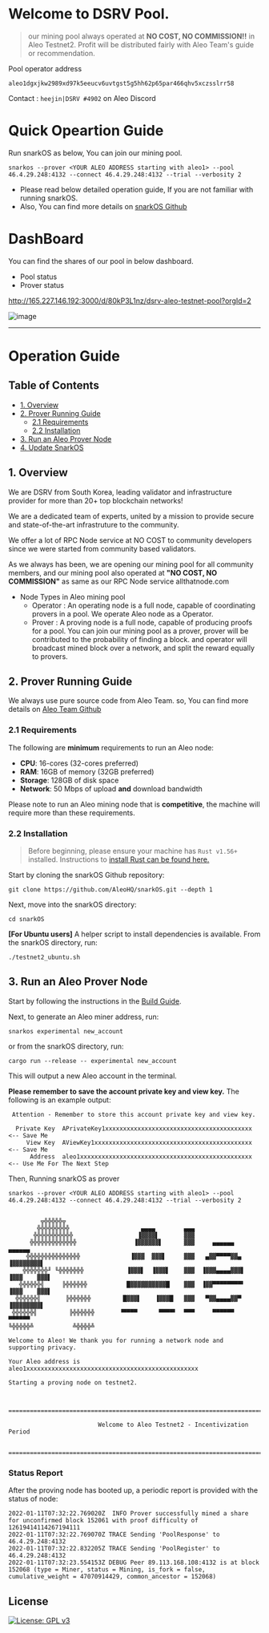 

# Welcome to DSRV Pool.

>our mining pool always operated at **NO COST, NO COMMISSION!!** in Aleo Testnet2.
Profit will be distributed fairly with Aleo Team's guide or recommendation.

Pool operator address
```
aleo1dgxjkw2989xd97k5eeucv6uvtgst5g5hh62p65par466qhv5xczsslrr58
```
Contact : `heejin|DSRV #4902` on Aleo Discord

# Quick Opeartion Guide
Run snarkOS as below, You can join our mining pool.

```
snarkos --prover <YOUR ALEO ADDRESS starting with aleo1> --pool 46.4.29.248:4132 --connect 46.4.29.248:4132 --trial --verbosity 2
``` 
- Please read below detailed operation guide, If you are not familiar with running snarkOS.
- Also, You can find more details on [snarkOS Github](https://github.com/AleoHQ/snarkOS)

# DashBoard
You can find the shares of our pool in below dashboard.
 - Pool status
 - Prover status

http://165.227.146.192:3000/d/80kP3L1nz/dsrv-aleo-testnet-pool?orgId=2

![image](https://user-images.githubusercontent.com/83936146/149810805-44878991-9d3f-4f5b-85d7-099fc64502e0.png)

---

# Operation Guide
## <a name='TableofContents'></a>Table of Contents

* [1. Overview](#1-overview)
* [2. Prover Running Guide](#2-prover-running-guide)
    * [2.1 Requirements](#21-requirements)
    * [2.2 Installation](#22-installation)
* [3. Run an Aleo Prover Node](#3-run-an-aleo-prover-node)
* [4. Update SnarkOS](#4-update-snarkos)

## 1. Overview

 We are DSRV from South Korea, leading validator and infrastructure provider for more than 20+ top blockchain networks!

 We are a dedicated team of experts, united by a mission to provide secure and state-of-the-art infrastruture to the community.

 We offer a lot of RPC Node service at NO COST to community developers since we were started from community based validators.

 As we always has been, we are opening our mining pool for all community members, and our mining pool also operated at **"NO COST, NO COMMISSION"** as same as our RPC Node service allthatnode.com

- Node Types in Aleo mining pool
  - Operator : An operating node is a full node, capable of coordinating provers in a pool. We operate Aleo node as a Operator.
  - Prover : A proving node is a full node, capable of producing proofs for a pool.
You can join our mining pool as a prover, prover will be contributed to the probability of finding a block.
and operator will broadcast mined block over a network, and split the reward equally to provers.

## 2. Prover Running Guide

We always use pure source code from Aleo Team.
so, You can find more details on [Aleo Team Github](https://github.com/AleoHQ/snarkOS)

### 2.1 Requirements

The following are **minimum** requirements to run an Aleo node:
 - **CPU**: 16-cores (32-cores preferred)
 - **RAM**: 16GB of memory (32GB preferred)
 - **Storage**: 128GB of disk space
 - **Network**: 50 Mbps of upload **and** download bandwidth

Please note to run an Aleo mining node that is **competitive**, the machine will require more than these requirements.

### 2.2 Installation

> Before beginning, please ensure your machine has `Rust v1.56+` installed. Instructions to [install Rust can be found here.](https://www.rust-lang.org/tools/install)
>

Start by cloning the snarkOS Github repository:
```
git clone https://github.com/AleoHQ/snarkOS.git --depth 1
```

Next, move into the snarkOS directory:
```
cd snarkOS
```

**[For Ubuntu users]** A helper script to install dependencies is available. From the snarkOS directory, run:
```
./testnet2_ubuntu.sh
```


## 3. Run an Aleo Prover Node

Start by following the instructions in the [Build Guide](#2-build-guide).

Next, to generate an Aleo miner address, run:
```
snarkos experimental new_account 
```
or from the snarkOS directory, run:
```
cargo run --release -- experimental new_account
```
This will output a new Aleo account in the terminal.

**Please remember to save the account private key and view key.** The following is an example output:
```
 Attention - Remember to store this account private key and view key.

  Private Key  APrivateKey1xxxxxxxxxxxxxxxxxxxxxxxxxxxxxxxxxxxxxxxxx  <-- Save Me
     View Key  AViewKey1xxxxxxxxxxxxxxxxxxxxxxxxxxxxxxxxxxxxxxxxxxxx  <-- Save Me
      Address  aleo1xxxxxxxxxxxxxxxxxxxxxxxxxxxxxxxxxxxxxxxxxxxxxxxx  <-- Use Me For The Next Step
```

Then, Running snarkOS as prover
```
snarkos --prover <YOUR ALEO ADDRESS starting with aleo1> --pool 46.4.29.248:4132 --connect 46.4.29.248:4132 --trial --verbosity 2
```
```

         ╦╬╬╬╬╬╦
        ╬╬╬╬╬╬╬╬╬                    ▄▄▄▄        ▄▄▄
       ╬╬╬╬╬╬╬╬╬╬╬                  ▐▓▓▓▓▌       ▓▓▓
      ╬╬╬╬╬╬╬╬╬╬╬╬╬                ▐▓▓▓▓▓▓▌      ▓▓▓     ▄▄▄▄▄▄       ▄▄▄▄▄▄
     ╬╬╬╬╬╬╬╬╬╬╬╬╬╬╬              ▐▓▓▓  ▓▓▓▌     ▓▓▓   ▄▓▓▀▀▀▀▓▓▄   ▐▓▓▓▓▓▓▓▓▌
    ╬╬╬╬╬╬╬╜ ╙╬╬╬╬╬╬╬            ▐▓▓▓▌  ▐▓▓▓▌    ▓▓▓  ▐▓▓▓▄▄▄▄▓▓▓▌ ▐▓▓▓    ▓▓▓▌
   ╬╬╬╬╬╬╣     ╠╬╬╬╬╬╬           █▓▓▓▓▓▓▓▓▓▓█    ▓▓▓  ▐▓▓▀▀▀▀▀▀▀▀▘ ▐▓▓▓    ▓▓▓▌
  ╬╬╬╬╬╬╣       ╠╬╬╬╬╬╬         █▓▓▓▌    ▐▓▓▓█   ▓▓▓   ▀▓▓▄▄▄▄▓▓▀   ▐▓▓▓▓▓▓▓▓▌
 ╬╬╬╬╬╬╣         ╠╬╬╬╬╬╬       ▝▀▀▀▀      ▀▀▀▀▘  ▀▀▀     ▀▀▀▀▀▀       ▀▀▀▀▀▀
╚╬╬╬╬╬╩           ╩╬╬╬╬╩

Welcome to Aleo! We thank you for running a network node and supporting privacy.

Your Aleo address is aleo1xxxxxxxxxxxxxxxxxxxxxxxxxxxxxxxxxxxxxxxxxxxxxxxx

Starting a proving node on testnet2.


 ==================================================================================================

                         Welcome to Aleo Testnet2 - Incentivization Period

 ==================================================================================================

```

### Status Report

After the proving node has booted up, a periodic report is provided with the status of node:
```
2022-01-11T07:32:22.769020Z  INFO Prover successfully mined a share for unconfirmed block 152061 with proof difficulty of 12619414114267194111
2022-01-11T07:32:22.769070Z TRACE Sending 'PoolResponse' to 46.4.29.248:4132
2022-01-11T07:32:22.832205Z TRACE Sending 'PoolRegister' to 46.4.29.248:4132
2022-01-11T07:32:23.554153Z DEBUG Peer 89.113.168.108:4132 is at block 152068 (type = Miner, status = Mining, is_fork = false, cumulative_weight = 47070914429, common_ancestor = 152068)
```

## License

[![License: GPL v3](https://img.shields.io/badge/License-GPLv3-blue.svg)](./LICENSE.md)
